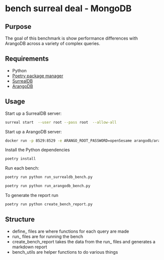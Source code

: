# bench surreal deal - MongoDB

## Purpose

The goal of this benchmark is show performance differences with ArangoDB across a variety of complex queries.

## Requirements

- Python
- [Poetry package manager](https://python-poetry.org/docs/#installation)
- [SurrealDB](https://surrealdb.com/install) 
- [ArangoDB](https://arangodb.com/download-major/docker/)

## Usage

Start up a SurrealDB server:
```bash
surreal start  --user root --pass root  --allow-all
```

Start up a ArangoDB server:
```bash
docker run -p 8529:8529 -e ARANGO_ROOT_PASSWORD=openSesame arangodb/arangodb:3.12.0.2
```

Install the Python dependencies

```bash
poetry install
```

Run each bench:

```bash
poetry run python run_surrealdb_bench.py 
```

```bash
poetry run python run_arangodb_bench.py
```

To generate the report run
```bash
poetry run python create_bench_report.py
```

## Structure

- define_ files are where functions for each query are made
- run_ files are for running the bench
- create_bench_report takes the data from the run_ files and generates a markdown report
- bench_utils are helper functions to do various things